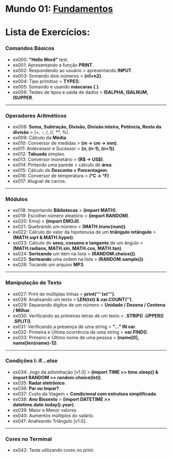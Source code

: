 # **Mundo 01**: [Fundamentos](https://www.youtube.com/playlist?list=PLHz_AreHm4dlKP6QQCekuIPky1CiwmdI6)

# **Lista de Exercícios:**
### Comandos Básicos
   - ex000: **"Hello Word"** test.
   - ex001: Apresentando a função **PRINT**.
   - ex002: Respondendo ao usuário > apresentando **INPUT**.
   - ex003: Somando dois números > **(n1+n2)**.
   - ex004: Tipo primitivo > **TYPE()**.
   - ex005: Somando e usando **máscaras { }**.
   - ex006: Testes de tipos e saída de dados > **ISALPHA, ISALNUM, ISUPPER**.
---
### Operadores Aritméticos
   - ex008: **Soma, Subtração, Divisão, Divisão inteira, Potência, Resto da divisão** > (+, -, /, //, **, %).
   - ex009: Cálculo da **Média**.
   - ex010: Conversor de medidas > **(m -> cm -> mm)**.
   - ex011: Antecessor e Sucessor > **(n, (n-1), (n+1))**.
   - ex012: **Tabuada** simples.
   - ex013: Conversor monetário > **(R$ -> US$)**.
   - ex014: Pintando uma parede > cálculo de **área**.
   - ex015: Cálculo de **Desconto** e **Porcentagem**.
   - ex016: Conversor de temperatura > **(°C -> °F)**
   - ex017: Aluguel de carros.
---
### Módulos
   - ex018: Importando **Bibliotecas** > **(import MATH)**.
   - ex019: Escolher número aleatório > **(import RANDOM)**.
   - ex020: Emoji > **(import EMOJI)**.
   - ex021: Quebrando um número > **(MATH.trunc(num))**.
   - ex022: Cálculo do valor da hipotenusa de um **triângulo retângulo** > **(MATH.sqrt & MATH.hypot)**.
   - ex023: Cálculo do **seno, cosseno e tangente** de um ângulo > **(MATH.radians, MATH.sin, MATH.cos, MATH.tan)**.
   - ex024: **Sorteando** um item na lista > **(RANDOM.choice())**.
   - ex025: **Sorteando** uma ordem na lista > **(RANDOM.sample())**.
   - ex026: Tocando um arquivo **MP3**.
---
### Manipulação de Texto
   - ex027: Print de múltiplas linhas > **print(''' txt''')**.
   - ex028: Analisando um texto > **LEN(txt) & var.COUNT('')**.
   - ex029: Separando digitos de um número > **Unidade / Dezena / Centena / Milhar**.
   - ex030: Verificando as primeiras letras de um texto > **.STRIP()  .UPPER()  .SPLIT()**.
   - ex031: Verificando a presença de uma string > **"..." IN var**.
   - ex032: Primeira e Última ocorrência de uma string > **var.FIND()**.
   - ex033: Primeiro e Último nome de uma pessoa > **(name[0], name[len(name)-1])**.
---
### Condições I: if...else
   - ex034: Jogo da adivinhação [v1.0] > **(import TIME >> time.sleep()  &  import RANDOM >> random.choice(lst))**.
   - ex035: **Radar eletrônico**.
   - ex036: **Par ou Impar?**.
   - ex037: Custo da Viagem > **Condicional com estrutura simplificada**. 
   - ex038: **Ano Bissexto** > **(import DATETIME >> datetime.date.today().year)**.
   - ex039: Maior e Menor valores.
   - ex040: Aumentos múltiplos do salário.
   - ex041: Analisando Triângulo [v1.0].
---
### Cores no Terminal
   - ex042: Teste utilizando cores no print.
